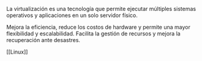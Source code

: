 La virtualización es una tecnología que permite ejecutar múltiples sistemas operativos y aplicaciones en un solo servidor físico.

Mejora la eficiencia, reduce los costos de hardware y permite una mayor flexibilidad y escalabilidad. Facilita la gestión de recursos y mejora la recuperación ante desastres.

[[Linux]]
